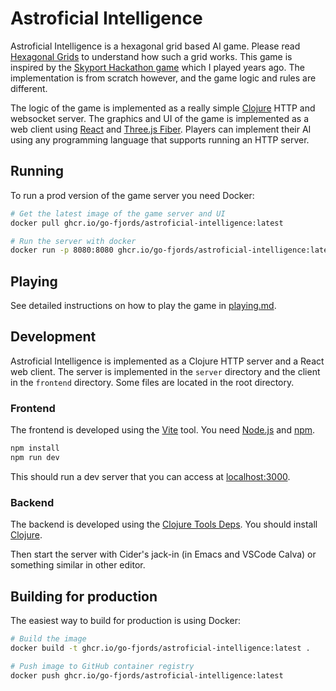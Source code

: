 # Astroficial Intelligence

Astroficial Intelligence is a hexagonal grid based AI game.
Please read [Hexagonal Grids](https://www.redblobgames.com/grids/hexagons/#basics) to understand how such a grid works.
This game is inspired by the [Skyport Hackathon game](https://github.com/pilsprog/skyport-logic) which I played years ago.
The implementation is from scratch however, and the game logic and rules are different.

The logic of the game is implemented as a really simple [Clojure](https://clojure.org) HTTP and websocket server.
The graphics and UI of the game is implemented as a web client using [React](https://reactjs.org) and [Three.js Fiber](https://docs.pmnd.rs/react-three-fiber/getting-started/introduction).
Players can implement their AI using any programming language that supports running an HTTP server.

## Running

To run a prod version of the game server you need Docker:

```bash
# Get the latest image of the game server and UI
docker pull ghcr.io/go-fjords/astroficial-intelligence:latest

# Run the server with docker
docker run -p 8080:8080 ghcr.io/go-fjords/astroficial-intelligence:latest
```

## Playing

See detailed instructions on how to play the game in [playing.md](/docs/playing.md).

## Development

Astroficial Intelligence is implemented as a Clojure HTTP server and a React web client.
The server is implemented in the `server` directory and the client in the `frontend` directory.
Some files are located in the root directory.

### Frontend

The frontend is developed using the [Vite](https://vitejs.dev) tool.
You need [Node.js](https://nodejs.org/en/) and [npm](https://docs.npmjs.com/downloading-and-installing-node-js-and-npm).

```bash
npm install
npm run dev
```

This should run a dev server that you can access at [localhost:3000](http://localhost:3000).


### Backend

The backend is developed using the [Clojure Tools Deps](https://clojure.org/guides/deps_and_cli).
You should install [Clojure](https://clojure.org/guides/getting_started).

Then start the server with Cider's jack-in (in Emacs and VSCode Calva) or something similar in other editor.

## Building for production

The easiest way to build for production is using Docker:

```bash
# Build the image
docker build -t ghcr.io/go-fjords/astroficial-intelligence:latest .

# Push image to GitHub container registry
docker push ghcr.io/go-fjords/astroficial-intelligence:latest
```


